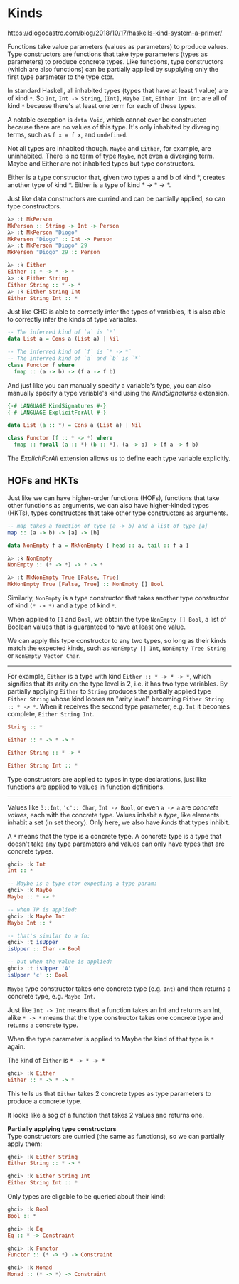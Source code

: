 # Kinds

https://diogocastro.com/blog/2018/10/17/haskells-kind-system-a-primer/

Functions take value parameters (values as parameters) to produce values. Type constructors are functions that take type parameters (types as parameters) to produce concrete types. Like functions, type constructors (which are also functions) can be partially applied by supplying only the first type parameter to the type ctor.

In standard Haskell, all inhabited types (types that have at least 1 value) are of kind `*`. So `Int`, `Int -> String`, `[Int]`, `Maybe Int`, `Either Int Int` are all of kind `*` because there's at least one term for each of these types.

A notable exception is `data Void`, which cannot ever be constructed because there are no values of this type. It's only inhabited by diverging terms, such as `f x = f x`, and `undefined`.

Not all types are inhabited though. `Maybe` and `Either`, for example, are uninhabited. There is no term of type `Maybe`, not even a diverging term. Maybe and Either are not inhabited types but type constructors.

Either is a type constructor that, given two types a and b of kind *, creates another type of kind *. Either is a type of kind * -> * -> *.

Just like data constructors are curried and can be partially applied, so can type constructors.

```hs
λ> :t MkPerson
MkPerson :: String -> Int -> Person
λ> :t MkPerson "Diogo"
MkPerson "Diogo" :: Int -> Person
λ> :t MkPerson "Diogo" 29
MkPerson "Diogo" 29 :: Person

λ> :k Either
Either :: * -> * -> *
λ> :k Either String
Either String :: * -> *
λ> :k Either String Int
Either String Int :: *
```

Just like GHC is able to correctly infer the types of variables, it is also able to correctly infer the kinds of type variables.

```hs
-- The inferred kind of `a` is `*`
data List a = Cons a (List a) | Nil

-- The inferred kind of `f` is `* -> *`
-- The inferred kind of `a` and `b` is `*`
class Functor f where
  fmap :: (a -> b) -> (f a -> f b)
```

And just like you can manually specify a variable's type, you can also manually specify a type variable's kind using the *KindSignatures* extension.

```hs
{-# LANGUAGE KindSignatures #-}
{-# LANGUAGE ExplicitForAll #-}

data List (a :: *) = Cons a (List a) | Nil

class Functor (f :: * -> *) where
  fmap :: forall (a :: *) (b :: *). (a -> b) -> (f a -> f b)
```

The *ExplicitForAll* extension allows us to define each type variable explicitly.


## HOFs and HKTs

Just like we can have higher-order functions (HOFs), functions that take other functions as arguments, we can also have higher-kinded types (HKTs), types constructors that take other type constructors as arguments.

```hs
-- map takes a function of type (a -> b) and a list of type [a]
map :: (a -> b) -> [a] -> [b]

data NonEmpty f a = MkNonEmpty { head :: a, tail :: f a }

λ> :k NonEmpty
NonEmpty :: (* -> *) -> * -> *

λ> :t MkNonEmpty True [False, True]
MkNonEmpty True [False, True] :: NonEmpty [] Bool
```

Similarly, `NonEmpty` is a type constructor that takes another type constructor of kind `(* -> *)` and a type of kind `*`.

When applied to `[]` and `Bool`, we obtain the type `NonEmpty [] Bool`, a list of Boolean values that is guaranteed to have at least one value.

We can apply this type constructor to any two types, so long as their kinds match the expected kinds, such as `NonEmpty [] Int`, `NonEmpty Tree String` or `NonEmpty Vector Char`.










---

For example, `Either` is a type with kind `Either :: * -> * -> *`, which signifies that its arity on the type level is 2, i.e. it has two type variables. By partially applying `Either` to `String` produces the partially applied type `Either String` whose kind looses an "arity level" becoming `Either String :: * -> *`. When it receives the second type parameter, e.g. `Int` it becomes complete, `Either String Int`.

```hs
String :: *

Either :: * -> * -> *

Either String :: * -> *

Either String Int :: *
```

Type constructors are applied to types in type declarations, just like functions are applied to values in function definitions.


---

Values like `3::Int`, `'c':: Char`, `Int -> Bool`, or even `a -> a` are *concrete values*, each with the concrete type. Values inhabit a *type*, like elements inhabit a set (in set theory). Only here, we also have *kinds* that types inhibit.


A `*` means that the type is a concrete type. A concrete type is a type that doesn't take any type parameters and values can only have types that are concrete types.


```hs
ghci> :k Int
Int :: *

-- Maybe is a type ctor expecting a type param:
ghci> :k Maybe
Maybe :: * -> *

-- when TP is applied:
ghci> :k Maybe Int
Maybe Int :: *

-- that's similar to a fn:
ghci> :t isUpper
isUpper :: Char -> Bool

-- but when the value is applied:
ghci> :t isUpper 'A'
isUpper 'c' :: Bool
```

`Maybe` type constructor takes one concrete type (e.g. `Int`) and then returns a concrete type, e.g. `Maybe Int`.

Just like `Int -> Int` means that a function takes an Int and returns an Int, 
alike `* -> *` means that the type constructor takes one concrete type and returns a concrete type.

When the type parameter is applied to Maybe the kind of that type is `*` again.


The kind of `Either` is `* -> * -> *`

```hs
ghci> :k Either
Either :: * -> * -> *
```

This tells us that `Either` takes 2 concrete types as type parameters to produce a concrete type.

It looks like a sog of a function that takes 2 values and returns one.


**Partially applying type constructors**   
Type constructors are curried (the same as functions), so we can partially apply them:

```hs
ghci> :k Either String
Either String :: * -> *

ghci> :k Either String Int
Either String Int :: *
```

Only types are eligable to be queried about their kind:
 
```hs
ghci> :k Bool
Bool :: *

ghci> :k Eq
Eq :: * -> Constraint

ghci> :k Functor 
Functor :: (* -> *) -> Constraint

ghci> :k Monad
Monad :: (* -> *) -> Constraint
```
